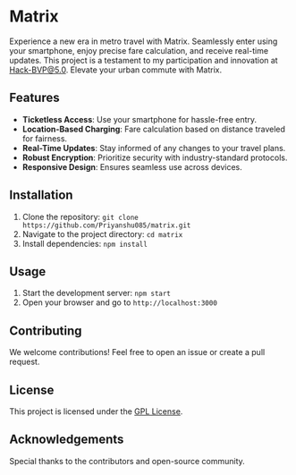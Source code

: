 # Matrix

Experience a new era in metro travel with Matrix. Seamlessly enter using your smartphone, enjoy precise fare calculation, and receive real-time updates. This project is a testament to my participation and innovation at Hack-BVP@5.0. Elevate your urban commute with Matrix.

## Features

- **Ticketless Access**: Use your smartphone for hassle-free entry.
- **Location-Based Charging**: Fare calculation based on distance traveled for fairness.
- **Real-Time Updates**: Stay informed of any changes to your travel plans.
- **Robust Encryption**: Prioritize security with industry-standard protocols.
- **Responsive Design**: Ensures seamless use across devices.

## Installation

1. Clone the repository: `git clone https://github.com/Priyanshu085/matrix.git`
2. Navigate to the project directory: `cd matrix`
3. Install dependencies: `npm install`

## Usage

1. Start the development server: `npm start`
2. Open your browser and go to `http://localhost:3000`

## Contributing

We welcome contributions! Feel free to open an issue or create a pull request.

## License

This project is licensed under the [GPL License](LICENSE).

## Acknowledgements

Special thanks to the contributors and open-source community.
